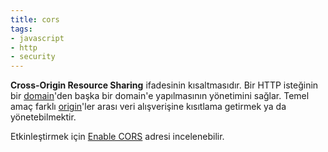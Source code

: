 ```yaml
---
title: cors
tags:
- javascript
- http
- security
---
```


**Cross-Origin Resource Sharing** ifadesinin kısaltmasıdır. Bir HTTP isteğinin bir [domain](/domain)'den başka bir domain'e yapılmasının yönetimini sağlar. Temel amaç farklı [origin](/origin)'ler arası veri alışverişine kısıtlama getirmek ya da yönetebilmektir.

Etkinleştirmek için [Enable CORS](https://enable-cors.org/) adresi incelenebilir.
